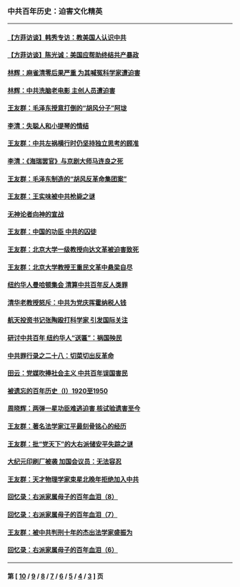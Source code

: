 ### 中共百年历史：迫害文化精英
---
#### [【方菲访谈】韩秀专访：教美国人认识中共](../../pages/nf1176111/n13821310.md?12070430) 
#### [【方菲访谈】陈光诚：美国应帮助终结共产暴政](../../pages/nf1176111/n13759521.md?12070430) 
#### [林辉：麻雀清零后果严重 为其喊冤科学家遭迫害](../../pages/nf1176111/n13746900.md?12070430) 
#### [林辉：中共洗脑老电影 主创人员遭迫害](../../pages/nf1176111/n13699437.md?12070430) 
#### [王友群：毛泽东授意打倒的“胡风分子”阿垅](../../pages/nf1176111/n13592541.md?12070430) 
#### [李清：失聪人和小提琴的情结](../../pages/nf1176111/n13459280.md?12070430) 
#### [王友群：中共左祸横行时仍坚持独立思考的顾准](../../pages/nf1176111/n13444722.md?12070430) 
#### [李清：《海瑞罢官》与京剧大师马连良之死](../../pages/nf1176111/n13412316.md?12070430) 
#### [王友群：毛泽东制造的“胡风反革命集团案”](../../pages/nf1176111/n13324909.md?12070430) 
#### [王友群：王实味被中共枪毙之谜](../../pages/nf1176111/n13307502.md?12070430) 
#### [无神论者向神的宣战](../../pages/nf1176111/n13281535.md?12070430) 
#### [王友群：中国的功臣 中共的囚徒](../../pages/nf1176111/n13291790.md?12070430) 
#### [王友群：北京大学一级教授向达文革被迫害致死](../../pages/nf1176111/n13150966.md?12070430) 
#### [王友群：北京大学教授王重民文革中悬梁自尽](../../pages/nf1176111/n13084645.md?12070430) 
#### [纽约华人曼哈顿集会 清算中共百年反人类罪](../../pages/nf1176111/n13084157.md?12070430) 
#### [清华老教授怒斥：中共为党庆挥霍纳税人钱](../../pages/nf1176111/n13071430.md?12070430) 
#### [航天投资书记张陶殴打科学家 引发国际关注](../../pages/nf1176111/n13069132.md?12070430) 
#### [研讨中共百年 纽约华人“送匾”：祸国殃民](../../pages/nf1176111/n13057367.md?12070430) 
#### [中共罪行录之二十八：切菜切出反革命](../../pages/nf1176111/n13030600.md?12070430) 
#### [田云：党媒吹捧社会主义 中共百年误国害民](../../pages/nf1176111/n13006682.md?12070430) 
#### [被遗忘的百年历史（I）1920至1950](../../pages/nf1176111/n12986411.md?12070430) 
#### [周晓辉：两弹一星功臣难逃迫害 核试验遗害至今](../../pages/nf1176111/n12974997.md?12070430) 
#### [王友群：著名法学家江平最刻骨铭心的经历](../../pages/nf1176111/n12970787.md?12070430) 
#### [王友群：批“党天下”的大右派储安平失踪之谜](../../pages/nf1176111/n12954229.md?12070430) 
#### [大纪元印刷厂被袭 加国会议员：无法容忍](../../pages/nf1176111/n12883028.md?12070430) 
#### [王友群：天才物理学家束星北晚年拒绝加入中共](../../pages/nf1176111/n12792913.md?12070430) 
#### [回忆录：右派家属母子的百年血泪（8）](../../pages/nf1176111/n12706196.md?12070430) 
#### [回忆录：右派家属母子的百年血泪（7）](../../pages/nf1176111/n12706191.md?12070430) 
#### [王友群：被中共判刑十年的杰出法学家盛振为](../../pages/nf1176111/n12706141.md?12070430) 
#### [回忆录：右派家属母子的百年血泪（6）](../../pages/nf1176111/n12698863.md?12070430) 

---
#### 第 [ [10](./10.md?12070430) / [9](./9.md?12070430) / [8](./8.md?12070430) / [7](./7.md?12070430) / [6](./6.md?12070430) / [5](./5.md?12070430) / [4](./4.md?12070430) / [3](./3.md?12070430) ] 页

